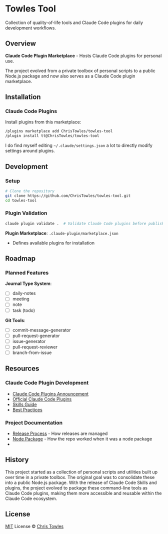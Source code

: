 # Towles Tool

Collection of quality-of-life tools and Claude Code plugins for daily development workflows.

## Overview

**Claude Code Plugin Marketplace** - Hosts Claude Code plugins for personal use.

The project evolved from a private toolbox of personal scripts to a public Node.js package and now also serves as a Claude Code plugin marketplace.

## Installation

### Claude Code Plugins

Install plugins from this marketplace:

```bash
/plugins marketplace add ChrisTowles/towles-tool
/plugin install tt@ChrisTowles/towles-tool
```

I do find myself editing `~/.claude/settings.json` a lot to directly modify settings around plugins.


## Development

### Setup

```bash
# Clone the repository
git clone https://github.com/ChrisTowles/towles-tool.git
cd towles-tool

```

### Plugin Validation

```bash
claude plugin validate .  # Validate Claude Code plugins before publishing
```

**Plugin Marketplace**: `.claude-plugin/marketplace.json`
- Defines available plugins for installation


## Roadmap

### Planned Features

**Journal Type System**:
- [ ] daily-notes
- [ ] meeting
- [ ] note
- [ ] task (todo)

**Git Tools**:
- [ ] commit-message-generator
- [ ] pull-request-generator
- [ ] issue-generator
- [ ] pull-request-reviewer
- [ ] branch-from-issue

## Resources

### Claude Code Plugin Development

- [Claude Code Plugins Announcement](https://www.anthropic.com/news/claude-code-plugins)
- [Official Claude Code Plugins](https://github.com/anthropics/claude-code/tree/main/plugins)
- [Skills Guide](https://docs.claude.com/en/api/skills-guide)
- [Best Practices](https://docs.claude.com/en/docs/agents-and-tools/agent-skills/best-practices)

### Project Documentation

- [Release Process](docs/release-process.md) - How releases are managed
- [Node Package](./docs/node-package.md) - How the repo worked when it was a node package
- 
## History

This project started as a collection of personal scripts and utilities built up over time in a private toolbox. The original goal was to consolidate these into a public Node.js package. With the release of Claude Code Skills and plugins, the project evolved to package these command-line tools as Claude Code plugins, making them more accessible and reusable within the Claude Code ecosystem.

## License

[MIT](./LICENSE) License © [Chris Towles](https://github.com/ChrisTowles)
